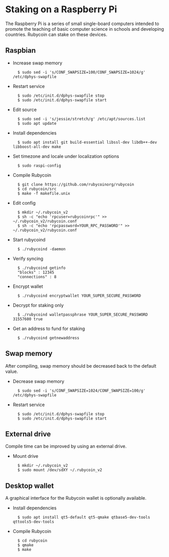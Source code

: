 Staking on a Raspberry Pi
===================================

The Raspberry Pi is a series of small single-board computers intended to promote the teaching of basic computer science in schools and developing countries. Rubycoin can stake on these devices.


## Raspbian

* Increase swap memory

        $ sudo sed -i 's/CONF_SWAPSIZE=100/CONF_SWAPSIZE=1024/g' /etc/dphys-swapfile

* Restart service

        $ sudo /etc/init.d/dphys-swapfile stop
        $ sudo /etc/init.d/dphys-swapfile start

* Edit source

        $ sudo sed -i 's/jessie/stretch/g' /etc/apt/sources.list
        $ sudo apt update

* Install dependencies

        $ sudo apt install git build-essential libssl-dev libdb++-dev libboost-all-dev make

* Set timezone and locale under localization options

        $ sudo raspi-config

* Compile Rubycoin

        $ git clone https://github.com/rubycoinorg/rubycoin
        $ cd rubycoin/src
        $ make -f makefile.unix

* Edit config

        $ mkdir ~/.rubycoin_v2
        $ sh -c "echo 'rpcuser=rubycoinrpc'" >> ~/.rubycoin_v2/rubycoin.conf
        $ sh -c "echo 'rpcpassword=YOUR_RPC_PASSWORD'" >> ~/.rubycoin_v2/rubycoin.conf

* Start rubycoind

        $ ./rubycoind -daemon

* Verify syncing

        $ ./rubycoind getinfo
        "blocks" : 12345
        "connections" : 8
     

* Encrypt wallet

        $ ./rubycoind encryptwallet YOUR_SUPER_SECURE_PASSWORD

* Decrypt for staking only

        $ ./rubycoind walletpassphrase YOUR_SUPER_SECURE_PASSWORD 31557600 true

* Get an address to fund for staking

        $ ./rubycoind getnewaddress


## Swap memory

After compiling, swap memory should be decreased back to the default value.

* Decrease swap memory

        $ sudo sed -i 's/CONF_SWAPSIZE=1024/CONF_SWAPSIZE=100/g' /etc/dphys-swapfile

* Restart service

        $ sudo /etc/init.d/dphys-swapfile stop
        $ sudo /etc/init.d/dphys-swapfile start


## External drive

Compile time can be improved by using an external drive.

* Mount drive

        $ mkdir ~/.rubycoin_v2
        $ sudo mount /dev/sdXY ~/.rubycoin_v2


## Desktop wallet

A graphical interface for the Rubycoin wallet is optionally available.

* Install dependencies

        $ sudo apt install qt5-default qt5-qmake qtbase5-dev-tools qttools5-dev-tools

* Compile Rubycoin

        $ cd rubycoin
        $ qmake
        $ make